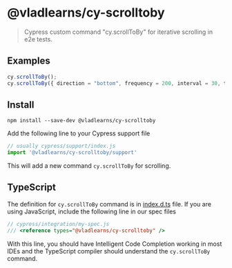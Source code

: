# @vladlearns/cy-scrolltoby

> Cypress custom command "cy.scrollToBy" for iterative scrolling in e2e tests.

## Examples

``` javascript
cy.scrollToBy();
cy.scrollToBy({ direction = "bottom", frequency = 200, interval = 30, timeout = 50000 });
```

## Install

```
npm install --save-dev @vladlearns/cy-scrolltoby
```

Add the following line to your Cypress support file

```js
// usually cypress/support/index.js
import '@vladlearns/cy-scrolltoby/support'
```

This will add a new command `cy.scrollToBy` for scrolling.

## TypeScript

The definition for `cy.scrollToBy` command is in [index.d.ts](index.d.ts) file. If you are using JavaScript, include the following line in our spec files

```js
// cypress/integration/my-spec.js
/// <reference types="@vladlearns/cy-scrolltoby" />
```

With this line, you should have Intelligent Code Completion working in most IDEs and the TypeScript compiler should understand the `cy.scrollToBy` command.


